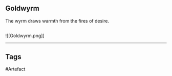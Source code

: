 ## Goldwyrm
The wyrm draws warmth from the fires of desire.
## 
![[Goldwyrm.png]]

---
## Tags
#Artefact